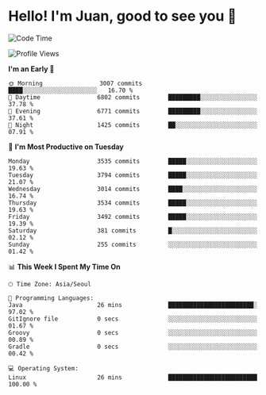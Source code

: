 # Hello! I'm Juan, good to see you 👋

<!--
**Y-k-Y/Y-k-Y** is a ✨ _special_ ✨ repository because its `README.md` (this file) appears on your GitHub profile.

Here are some ideas to get you started:

- 🔭 I’m currently working on ...
- 🌱 I’m currently learning ...
- 👯 I’m looking to collaborate on ...
- 🤔 I’m looking for help with ...
- 💬 Ask me about ...
- 📫 How to reach me: ...
- 😄 Pronouns: ...
- ⚡ Fun fact: ...
-->
<!--
![Profile views](https://gpvc.arturio.dev/Y-k-Y)

[![Omid Nikrah StackOverflow](https://github-readme-stackoverflow.vercel.app/?userID=9517076)](https://stackoverflow.com/users/9517076/i-have-10-fingers)
-->

<!--START_SECTION:waka-->
![Code Time](http://img.shields.io/badge/Code%20Time-1%2C754%20hrs%2036%20mins-blue)

![Profile Views](http://img.shields.io/badge/Profile%20Views-0-blue)

**I'm an Early 🐤** 

```text
🌞 Morning                3007 commits        ████░░░░░░░░░░░░░░░░░░░░░   16.70 % 
🌆 Daytime                6802 commits        █████████░░░░░░░░░░░░░░░░   37.78 % 
🌃 Evening                6771 commits        █████████░░░░░░░░░░░░░░░░   37.61 % 
🌙 Night                  1425 commits        ██░░░░░░░░░░░░░░░░░░░░░░░   07.91 % 
```
📅 **I'm Most Productive on Tuesday** 

```text
Monday                   3535 commits        █████░░░░░░░░░░░░░░░░░░░░   19.63 % 
Tuesday                  3794 commits        █████░░░░░░░░░░░░░░░░░░░░   21.07 % 
Wednesday                3014 commits        ████░░░░░░░░░░░░░░░░░░░░░   16.74 % 
Thursday                 3534 commits        █████░░░░░░░░░░░░░░░░░░░░   19.63 % 
Friday                   3492 commits        █████░░░░░░░░░░░░░░░░░░░░   19.39 % 
Saturday                 381 commits         █░░░░░░░░░░░░░░░░░░░░░░░░   02.12 % 
Sunday                   255 commits         ░░░░░░░░░░░░░░░░░░░░░░░░░   01.42 % 
```


📊 **This Week I Spent My Time On** 

```text
🕑︎ Time Zone: Asia/Seoul

💬 Programming Languages: 
Java                     26 mins             ████████████████████████░   97.02 % 
GitIgnore file           0 secs              ░░░░░░░░░░░░░░░░░░░░░░░░░   01.67 % 
Groovy                   0 secs              ░░░░░░░░░░░░░░░░░░░░░░░░░   00.89 % 
Gradle                   0 secs              ░░░░░░░░░░░░░░░░░░░░░░░░░   00.42 % 

💻 Operating System: 
Linux                    26 mins             █████████████████████████   100.00 % 
```


<!--END_SECTION:waka-->
